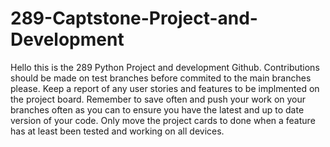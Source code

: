 # 289-Captstone-Project-and-Development
Hello this is the 289 Python Project and development Github. Contributions should be made on test branches before commited to the main branches please. Keep a report of any user stories and features to be implmented on the project board. Remember to save often and push your work on your branches often as you can to ensure you have the latest and up to date version of your code. Only move the project cards to done when a feature has at least been tested and working on all devices.
